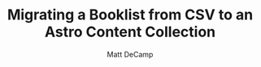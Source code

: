 ---
layout: ../../layouts/BlogLayout.astro
title: "Migrating a Booklist from CSV to an Astro Content Collection"
slug: migrating-booklist-from-csv-to-markdown-in-astro
pubDate: 2025-01-06
description: "I'll show you how I moved my book log from a database in Notion to a Markdown Content Collection in Astro"
author: "Matt DeCamp"
published: false
tags: ["astro", "notion", "markdown", "csv"]
---